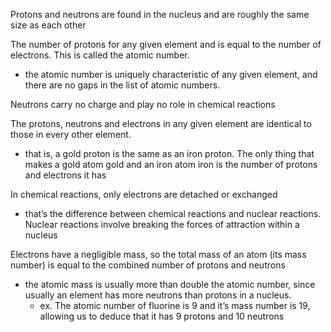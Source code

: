 
Protons and neutrons are found in the nucleus and are roughly the same size as each other

The number of protons for any given element and is equal to the number of electrons. This is called the atomic number. 
- the atomic number is uniquely characteristic of any given element, and there are no gaps in the list of atomic numbers.

Neutrons carry no charge and play no role in chemical reactions

The protons, neutrons and electrons in any given element are identical to those in every other element. 
- that is, a gold proton is the same as an iron proton. The only thing that makes a gold atom gold and an iron atom iron is the number of protons and electrons it has

In chemical reactions, only electrons are detached or exchanged
- that’s the difference between chemical reactions and nuclear reactions. Nuclear reactions involve breaking the forces of attraction within a nucleus

Electrons have a negligible mass, so the total mass of an atom (its mass number) is equal to the combined number of protons and neutrons
- the atomic mass is usually more than double the atomic number, since usually an element has more neutrons than protons in a nucleus.
  - ex. The atomic number of fluorine is 9 and it’s mass number is 19, allowing us to deduce that it has 9 protons and 10 neutrons
